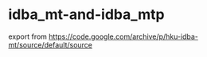# idba_mt-and-idba_mtp
export from https://code.google.com/archive/p/hku-idba-mt/source/default/source
